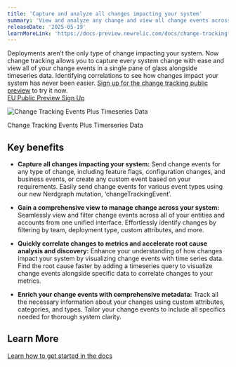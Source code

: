 ```yaml
---
title: 'Capture and analyze all changes impacting your system'
summary: 'View and analyze any change and view all change events across all of your entities and accounts through a single pane of glass'
releaseDate: '2025-05-19'
learnMoreLink: 'https://docs-preview.newrelic.com/docs/change-tracking-events/'
---
```


Deployments aren’t the only type of change impacting your system. Now change tracking allows you to capture every system change with ease and view all of your change events in a single pane of glass alongside timeseries data. Identifying correlations to see how changes impact your system has never been easier. [Sign up for the change tracking public preview](https://one.newrelic.com/launcher/promotion-flow.launcher?pane=eyJvZmZlclR5cGVJZCI6ImYwNTQwYTU4LWY0YTAtNGIxOS1hMjNlLTlmZjQ0ZTNhZGJmNCJ9) to try it now.  
[EU Public Preview Sign Up](https://one.eu.newrelic.com/launcher/promotion-flow.launcher?pane=eyJvZmZlclR5cGVJZCI6ImYwNTQwYTU4LWY0YTAtNGIxOS1hMjNlLTlmZjQ0ZTNhZGJmNCJ9)

![Change Tracking Events Plus Timeseries Data](/images/CT_1.png "Change Tracking Events Plus Timeseries Data")
<figcaption>Change Tracking Events Plus Timerseries Data</figcaption>

## Key benefits

* **Capture all changes impacting your system:** Send change events for any type of change, including feature flags, configuration changes, and business events, or create any custom event based on your requirements. Easily send change events for various event types using our new Nerdgraph mutation, ‘changeTrackingEvent’.

* **Gain a comprehensive view to manage change across your system:** Seamlessly view and filter change events across all of your entities and accounts from one unified interface. Effortlessly identify changes by filtering by team, deployment type, custom attributes, and more.

* **Quickly correlate changes to metrics and accelerate root cause analysis and discovery:** Enhance your understanding of how changes impact your system by visualizing change events with time series data. Find the root cause faster by adding a timeseries query to visualize change events alongside specific data to correlate changes to your metrics.

* **Enrich your change events with comprehensive metadata:** Track all the necessary information about your changes using custom attributes, categories, and types. Tailor your change events to include all specifics needed for thorough system clarity.

## Learn More

[Learn how to get started in the docs](https://docs-preview.newrelic.com/docs/change-tracking-events/)
